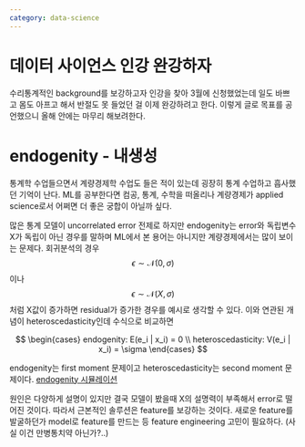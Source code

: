 ```yaml
---
category: data-science
---
```


# 데이터 사이언스 인강 완강하자 

수리통계적인 background를 보강하고자 인강을 찾아 3월에 신청했었는데
일도 바쁘고 몸도 아프고 해서 반절도 못 들었던 걸 이제 완강하려고 한다.
이렇게 글로 목표를 공언했으니 올해 안에는 마무리 해보려한다.

# endogenity - 내생성

통계학 수업들으면서 계량경제학 수업도 들은 적이 있는데 굉장히 통계 수업하고 흡사했던 기억이 난다.
ML를 공부한다면 컴공, 통계, 수학을 떠올리나 계량경제가 applied science로서 어쩌면 더 좋은 궁합이 아닐까 싶다. 

많은 통계 모델이 uncorrelated error 전제로 하지만
endogenity는 error와 독립변수 X가 독립이 아닌 경우를 말하며 
ML에서 본 용어는 아니지만 계량경제에서는 많이 보이는 문제다.
회귀분석의 경우 $$\epsilon \sim \mathcal{N}(0, \sigma)$$ 이나 
$$\epsilon \sim \mathcal{N}(X, \sigma)$$ 처럼 X값이 증가하면 residual가 증가한 경우를 예시로 생각할 수 있다.
이와 연관된 개념이 heteroscedasticity인데 수식으로 비교하면

$$ 
\begin{cases}
 endogenity: E(e_i | x_i) = 0  \\
 heteroscedasticity: V(e_i | x_i) = \sigma
 \end{cases}
$$

endogenity는 first moment 문제이고 heteroscedasticity는 second moment 문제이다.
[endogenity 시뮬레이션](http://demonstrations.wolfram.com/EndogeneityBias/)

원인은 다양하게 설명이 있지만 결국 모델이 봤을때 X의 설명력이 부족해서 error로 떨어진 것이다. 
따라서 근본적인 솔루션은 feature를 보강하는 것이다.
새로운 feature를 발굴하던가 model로 feature를 만드는 등 feature engineering 고민이 필요하다.
(사실 이건 만병통치약 아닌가?..)